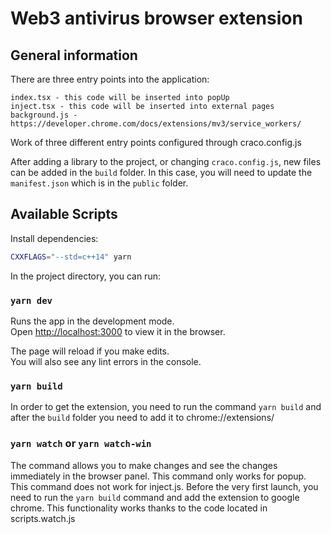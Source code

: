 # Web3 antivirus browser extension
## General information
There are three entry points into the application:

    index.tsx - this code will be inserted into popUp
    inject.tsx - this code will be inserted into external pages
    background.js - https://developer.chrome.com/docs/extensions/mv3/service_workers/

Work of three different entry points configured through craco.config.js


After adding a library to the project, or changing `craco.config.js`, new files can be added in the `build` folder.
In this case, you will need to update the `manifest.json` which is in the `public` folder.


## Available Scripts

Install dependencies:

```bash
CXXFLAGS="--std=c++14" yarn
```


In the project directory, you can run:

### `yarn dev`

Runs the app in the development mode.\
Open [http://localhost:3000](http://localhost:3000) to view it in the browser.

The page will reload if you make edits.\
You will also see any lint errors in the console.



### `yarn build`
In order to get the extension, you need to run the command `yarn build`
and after the `build` folder you need to add it to chrome://extensions/


### `yarn watch` or `yarn watch-win`
The command allows you to make changes and see the changes immediately in the browser panel. This command only works for popup. This command does not work for inject.js. Before the very first launch, you need to run the `yarn build` command and add the extension to google chrome.
This functionality works thanks to the code located in scripts.watch.js
